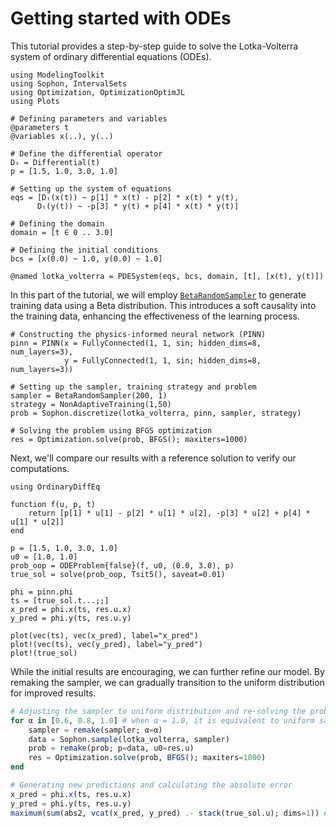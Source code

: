 # Getting started with ODEs

This tutorial provides a step-by-step guide to solve the Lotka-Volterra system of ordinary differential equations (ODEs).

```@example ODE
using ModelingToolkit
using Sophon, IntervalSets
using Optimization, OptimizationOptimJL
using Plots

# Defining parameters and variables
@parameters t
@variables x(..), y(..)

# Define the differential operator
Dₜ = Differential(t)
p = [1.5, 1.0, 3.0, 1.0]

# Setting up the system of equations
eqs = [Dₜ(x(t)) ~ p[1] * x(t) - p[2] * x(t) * y(t),
      Dₜ(y(t)) ~ -p[3] * y(t) + p[4] * x(t) * y(t)]

# Defining the domain
domain = [t ∈ 0 .. 3.0]

# Defining the initial conditions
bcs = [x(0.0) ~ 1.0, y(0.0) ~ 1.0]

@named lotka_volterra = PDESystem(eqs, bcs, domain, [t], [x(t), y(t)])
```

In this part of the tutorial, we will employ [`BetaRandomSampler`](@ref) to generate training data using a Beta distribution. This introduces a soft causality into the training data, enhancing the effectiveness of the learning process.

```@example ODE
# Constructing the physics-informed neural network (PINN)
pinn = PINN(x = FullyConnected(1, 1, sin; hidden_dims=8, num_layers=3),
            y = FullyConnected(1, 1, sin; hidden_dims=8, num_layers=3))

# Setting up the sampler, training strategy and problem
sampler = BetaRandomSampler(200, 1)
strategy = NonAdaptiveTraining(1,50)
prob = Sophon.discretize(lotka_volterra, pinn, sampler, strategy)

# Solving the problem using BFGS optimization
res = Optimization.solve(prob, BFGS(); maxiters=1000)
```
Next, we'll compare our results with a reference solution to verify our computations.

```@example ODE
using OrdinaryDiffEq

function f(u, p, t)
    return [p[1] * u[1] - p[2] * u[1] * u[2], -p[3] * u[2] + p[4] * u[1] * u[2]]
end

p = [1.5, 1.0, 3.0, 1.0]
u0 = [1.0, 1.0]
prob_oop = ODEProblem{false}(f, u0, (0.0, 3.0), p)
true_sol = solve(prob_oop, Tsit5(), saveat=0.01)

phi = pinn.phi
ts = [true_sol.t...;;]
x_pred = phi.x(ts, res.u.x)
y_pred = phi.y(ts, res.u.y)

plot(vec(ts), vec(x_pred), label="x_pred")
plot!(vec(ts), vec(y_pred), label="y_pred")
plot!(true_sol)
```

While the initial results are encouraging, we can further refine our model. By remaking the sampler, we can gradually transition to the uniform distribution for improved results.

```julia
# Adjusting the sampler to uniform distribution and re-solving the problem
for α in [0.6, 0.8, 1.0] # when α = 1.0, it is equivalent to uniform sampling
    sampler = remake(sampler; α=α)
    data = Sophon.sample(lotka_volterra, sampler)
    prob = remake(prob; p=data, u0=res.u)
    res = Optimization.solve(prob, BFGS(); maxiters=1000)
end

# Generating new predictions and calculating the absolute error
x_pred = phi.x(ts, res.u.x)
y_pred = phi.y(ts, res.u.y)
maximum(sum(abs2, vcat(x_pred, y_pred) .- stack(true_sol.u); dims=1)) # print the absolute error
```
